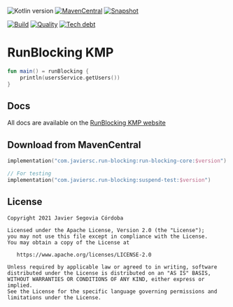 ![Kotlin version](https://img.shields.io/badge/kotlin-1.5.20-blueviolet?logo=kotlin&logoColor=white)
[![MavenCentral](https://img.shields.io/maven-central/v/com.javiersc.run-blocking/run-blocking-core?label=MavenCentral)](https://repo1.maven.org/maven2/com/javiersc/run-blocking/run-blocking-core/)
[![Snapshot](https://img.shields.io/nexus/s/com.javiersc.run-blocking/run-blocking-core?server=https%3A%2F%2Foss.sonatype.org%2F&label=Snapshot)](https://oss.sonatype.org/content/repositories/snapshots/com/javiersc/run-blocking/run-blocking-core/)

[![Build](https://img.shields.io/github/workflow/status/JavierSegoviaCordoba/run-blocking-kmp/build?label=Build&logo=GitHub)](https://github.com/JavierSegoviaCordoba/run-blocking-kmp/tree/main)
[![Quality](https://img.shields.io/sonar/quality_gate/JavierSegoviaCordoba_run-blocking-kmp?label=Quality&logo=SonarCloud&logoColor=white&server=https%3A%2F%2Fsonarcloud.io)](https://sonarcloud.io/dashboard?id=JavierSegoviaCordoba_run-blocking-kmp)
[![Tech debt](https://img.shields.io/sonar/tech_debt/JavierSegoviaCordoba_run-blocking-kmp?label=Tech%20debt&logo=SonarCloud&logoColor=white&server=https%3A%2F%2Fsonarcloud.io)](https://sonarcloud.io/dashboard?id=JavierSegoviaCordoba_run-blocking-kmp)

# RunBlocking KMP

```kotlin
fun main() = runBlocking {
    println(usersService.getUsers())
}
```

## Docs

All docs are available on the [RunBlocking KMP website](https://run-blocking-kmp.javiersc.com)

## Download from MavenCentral

```kotlin
implementation("com.javiersc.run-blocking:run-blocking-core:$version")

// For testing
implementation("com.javiersc.run-blocking:suspend-test:$version")
```

## License

```
Copyright 2021 Javier Segovia Córdoba

Licensed under the Apache License, Version 2.0 (the "License");
you may not use this file except in compliance with the License.
You may obtain a copy of the License at

   https://www.apache.org/licenses/LICENSE-2.0

Unless required by applicable law or agreed to in writing, software
distributed under the License is distributed on an "AS IS" BASIS,
WITHOUT WARRANTIES OR CONDITIONS OF ANY KIND, either express or implied.
See the License for the specific language governing permissions and
limitations under the License.
```
